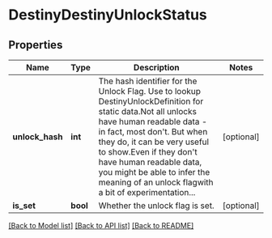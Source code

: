 # DestinyDestinyUnlockStatus

## Properties
Name | Type | Description | Notes
------------ | ------------- | ------------- | -------------
**unlock_hash** | **int** | The hash identifier for the Unlock Flag.  Use to lookup DestinyUnlockDefinition for static data.Not all unlocks have human readable data - in fact, most don&#39;t.  But when they do, it can be very useful to show.Even if they don&#39;t have human readable data, you might be able to infer the meaning of an unlock flagwith a bit of experimentation... | [optional] 
**is_set** | **bool** | Whether the unlock flag is set. | [optional] 

[[Back to Model list]](../README.md#documentation-for-models) [[Back to API list]](../README.md#documentation-for-api-endpoints) [[Back to README]](../README.md)



